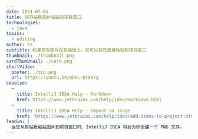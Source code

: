 ```yaml
---
date: 2021-07-01
title: 将剪贴板图片粘贴到项目窗口
technologies:
  - java
topics:
  - editing
author: hs
subtitle: 如果您有图片在剪贴板上，您可以将其直接粘贴到项目窗口
thumbnail: ./thumbnail.png
cardThumbnail: ./card.png
shortVideo:
  poster: ./tip.png
  url: https://youtu.be/mDKL-0l8BYg
seealso:
  - 
    title: IntelliJ IDEA Help - Markdown
    href: https://www.jetbrains.com/help/idea/markdown.html
  - 
    title: IntelliJ IDEA Help - Import an image
    href: 'https://www.jetbrains.com/help/idea/add-items-to-project.html#import-image-to-project'
leadin: |
  当您从剪贴板粘贴图片到项目窗口时，IntelliJ IDEA 将会为你创建一个 PNG 文件。
---
```


